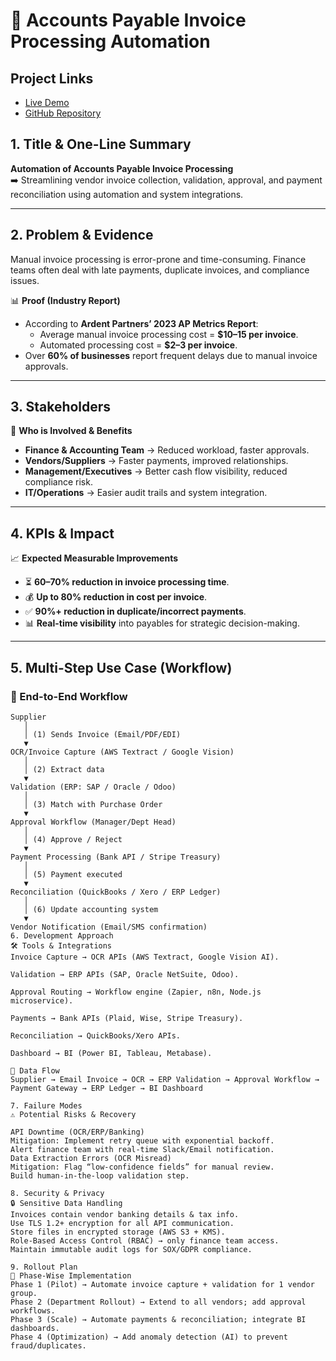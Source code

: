 # 📄 Accounts Payable Invoice Processing Automation

## Project Links
- [Live Demo](https://biz-flow-automations.vercel.app/)
- [GitHub Repository](https://github.com/215N1F00A1/biz-flow-automations)


## 1. Title & One-Line Summary  
**Automation of Accounts Payable Invoice Processing**  
➡️ Streamlining vendor invoice collection, validation, approval, and payment reconciliation using automation and system integrations.  

---

## 2. Problem & Evidence  
Manual invoice processing is error-prone and time-consuming. Finance teams often deal with late payments, duplicate invoices, and compliance issues.  

📊 **Proof (Industry Report)**  
- According to **Ardent Partners’ 2023 AP Metrics Report**:  
  - Average manual invoice processing cost = **$10–15 per invoice**.  
  - Automated processing cost = **$2–3 per invoice**.  
- Over **60% of businesses** report frequent delays due to manual invoice approvals.  

---

## 3. Stakeholders  
👥 **Who is Involved & Benefits**  
- **Finance & Accounting Team** → Reduced workload, faster approvals.  
- **Vendors/Suppliers** → Faster payments, improved relationships.  
- **Management/Executives** → Better cash flow visibility, reduced compliance risk.  
- **IT/Operations** → Easier audit trails and system integration.  

---

## 4. KPIs & Impact  
📈 **Expected Measurable Improvements**  
- ⏳ **60–70% reduction in invoice processing time**.  
- 💰 **Up to 80% reduction in cost per invoice**.  
- ✅ **90%+ reduction in duplicate/incorrect payments**.  
- 📊 **Real-time visibility** into payables for strategic decision-making.  

---

## 5. Multi-Step Use Case (Workflow)  

### 🔄 End-to-End Workflow
```text
Supplier
   │
   │ (1) Sends Invoice (Email/PDF/EDI)
   ▼
OCR/Invoice Capture (AWS Textract / Google Vision)
   │
   │ (2) Extract data
   ▼
Validation (ERP: SAP / Oracle / Odoo)
   │
   │ (3) Match with Purchase Order
   ▼
Approval Workflow (Manager/Dept Head)
   │
   │ (4) Approve / Reject
   ▼
Payment Processing (Bank API / Stripe Treasury)
   │
   │ (5) Payment executed
   ▼
Reconciliation (QuickBooks / Xero / ERP Ledger)
   │
   │ (6) Update accounting system
   ▼
Vendor Notification (Email/SMS confirmation)
6. Development Approach
🛠️ Tools & Integrations
Invoice Capture → OCR APIs (AWS Textract, Google Vision AI).

Validation → ERP APIs (SAP, Oracle NetSuite, Odoo).

Approval Routing → Workflow engine (Zapier, n8n, Node.js microservice).

Payments → Bank APIs (Plaid, Wise, Stripe Treasury).

Reconciliation → QuickBooks/Xero APIs.

Dashboard → BI (Power BI, Tableau, Metabase).

📡 Data Flow
Supplier → Email Invoice → OCR → ERP Validation → Approval Workflow → Payment Gateway → ERP Ledger → BI Dashboard

7. Failure Modes
⚠️ Potential Risks & Recovery

API Downtime (OCR/ERP/Banking)
Mitigation: Implement retry queue with exponential backoff.
Alert finance team with real-time Slack/Email notification.
Data Extraction Errors (OCR Misread)
Mitigation: Flag “low-confidence fields” for manual review.
Build human-in-the-loop validation step.

8. Security & Privacy
🔒 Sensitive Data Handling
Invoices contain vendor banking details & tax info.
Use TLS 1.2+ encryption for all API communication.
Store files in encrypted storage (AWS S3 + KMS).
Role-Based Access Control (RBAC) → only finance team access.
Maintain immutable audit logs for SOX/GDPR compliance.

9. Rollout Plan
📅 Phase-Wise Implementation
Phase 1 (Pilot) → Automate invoice capture + validation for 1 vendor group.
Phase 2 (Department Rollout) → Extend to all vendors; add approval workflows.
Phase 3 (Scale) → Automate payments & reconciliation; integrate BI dashboards.
Phase 4 (Optimization) → Add anomaly detection (AI) to prevent fraud/duplicates.

